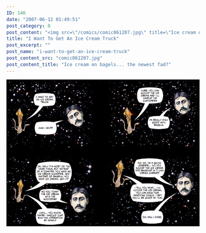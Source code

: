 ```yaml
---
ID: 146
date: "2007-06-12 01:49:51"
post_category: 0
post_content: "<img src=\"/comics/comic061207.jpg\" title=\"Ice cream on bagels... the newest fad?\" />"
title: "I Want To Get An Ice Cream Truck"
post_excerpt: ""
post_name: "i-want-to-get-an-ice-cream-truck"
post_content_src: "comic061207.jpg"
post_content_title: "Ice cream on bagels... the newest fad?"
---
```



[![Ice cream on bagels... the newest fad?](/comics-hi-res/comic061207.jpg)](/comics-hi-res/comic061207.jpg)
